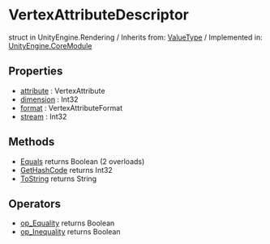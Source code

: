 # VertexAttributeDescriptor
struct in UnityEngine.Rendering
 / Inherits from: <a href="https://docs.unity3d.com/6000.1/Documentation/ScriptReference/ValueType.html">ValueType</a> / Implemented in: <a href="https://docs.unity3d.com/6000.1/Documentation/ScriptReference/UnityEngine.CoreModule.html">UnityEngine.CoreModule</a>

## Properties
- <a href="https://docs.unity3d.com/6000.1/Documentation/ScriptReference/VertexAttributeDescriptor-attribute.html">attribute</a> : VertexAttribute
- <a href="https://docs.unity3d.com/6000.1/Documentation/ScriptReference/VertexAttributeDescriptor-dimension.html">dimension</a> : Int32
- <a href="https://docs.unity3d.com/6000.1/Documentation/ScriptReference/VertexAttributeDescriptor-format.html">format</a> : VertexAttributeFormat
- <a href="https://docs.unity3d.com/6000.1/Documentation/ScriptReference/VertexAttributeDescriptor-stream.html">stream</a> : Int32

## Methods
- <a href="https://docs.unity3d.com/6000.1/Documentation/ScriptReference/VertexAttributeDescriptor.Equals.html">Equals</a> returns Boolean (2 overloads)
- <a href="https://docs.unity3d.com/6000.1/Documentation/ScriptReference/VertexAttributeDescriptor.GetHashCode.html">GetHashCode</a> returns Int32
- <a href="https://docs.unity3d.com/6000.1/Documentation/ScriptReference/VertexAttributeDescriptor.ToString.html">ToString</a> returns String

## Operators
- <a href="https://docs.unity3d.com/6000.1/Documentation/ScriptReference/VertexAttributeDescriptor.op_Equality.html">op_Equality</a> returns Boolean
- <a href="https://docs.unity3d.com/6000.1/Documentation/ScriptReference/VertexAttributeDescriptor.op_Inequality.html">op_Inequality</a> returns Boolean
